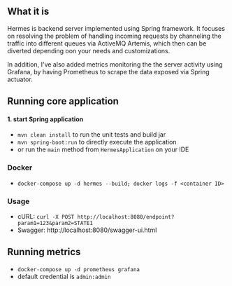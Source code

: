 ## What it is
Hermes is backend server implemented using Spring framework. It focuses
on resolving the problem of handling incoming requests by channeling the traffic
into different queues via ActiveMQ Artemis, which then can be diverted depending
oon your needs and customizations.

In addition, I've also added metrics monitoring the the server activity using Grafana,
by having Prometheus to scrape the data exposed via Spring actuator.

## Running core application 
#### 1. start Spring application
- `mvn clean install` to run the unit tests and build jar
- `mvn spring-boot:run` to directly execute the application
- or run the `main` method from `HermesApplication` on your IDE

### Docker
- `docker-compose up -d hermes --build; docker logs -f <container ID>`

### Usage
- cURL: `curl -X POST http://localhost:8080/endpoint?param1=123&param2=STATE1`
- Swagger: http://localhost:8080/swagger-ui.html

## Running metrics
- `docker-compose up -d prometheus grafana`
- default credential is `admin:admin`
